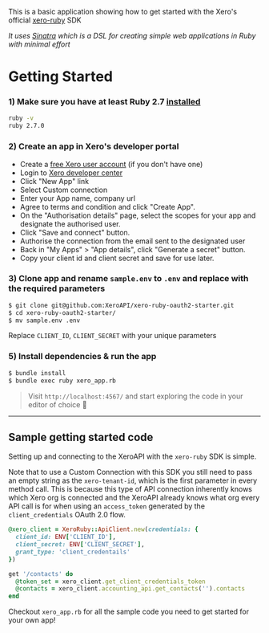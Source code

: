 This is a basic application showing how to get started with the Xero's official [xero-ruby](https://github.com/XeroAPI/xero-ruby) SDK

*It uses [Sinatra](https://github.com/sinatra/sinatra) which is a DSL for creating simple web applications in Ruby with minimal effort*

# Getting Started
### 1) Make sure you have at least Ruby 2.7 [installed](https://www.ruby-lang.org/en/documentation/installation/)
```bash
ruby -v
ruby 2.7.0
```

### 2) Create an app in Xero's developer portal
* Create a [free Xero user account](https://www.xero.com/us/signup/api/) (if you don't have one)
* Login to [Xero developer center](https://developer.xero.com/myapps)
* Click "New App" link
* Select Custom connection
* Enter your App name, company url
* Agree to terms and condition and click "Create App".
* On the "Authorisation details" page, select the scopes for your app and designate the authorised user.
* Click "Save and connect" button.
* Authorise the connection from the email sent to the designated user
* Back in "My Apps" > "App details", click "Generate a secret" button.
* Copy your client id and client secret and save for use later.

### 3) Clone app and rename `sample.env` to `.env` and replace with the required parameters
```bash
$ git clone git@github.com:XeroAPI/xero-ruby-oauth2-starter.git
$ cd xero-ruby-oauth2-starter/
$ mv sample.env .env
```
Replace `CLIENT_ID`, `CLIENT_SECRET` with your unique parameters

### 5) Install dependencies & run the app
```bash
$ bundle install
$ bundle exec ruby xero_app.rb
```

> Visit `http://localhost:4567/` and start exploring the code in your editor of choice 🥳

----

## Sample getting started code
Setting up and connecting to the XeroAPI with the `xero-ruby` SDK is simple.

Note that to use a Custom Connection with this SDK you still need to pass an empty string as the `xero-tenant-id`, which is the first parameter in every method call. This is because this type of API connection inherently knows which Xero org is connected and the XeroAPI already knows what org every API call is for when using an `access_token` generated by the `client_credentials` OAuth 2.0 flow.

```ruby
@xero_client = XeroRuby::ApiClient.new(credentials: {
  client_id: ENV['CLIENT_ID'],
  client_secret: ENV['CLIENT_SECRET'],
  grant_type: 'client_credentails'
})

get '/contacts' do
  @token_set = xero_client.get_client_credentials_token
  @contacts = xero_client.accounting_api.get_contacts('').contacts
end
```

Checkout `xero_app.rb` for all the sample code you need to get started for your own app!